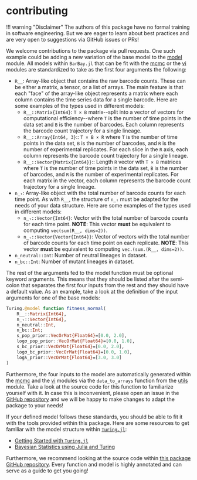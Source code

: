 # contributing

!!! warning "Disclaimer"
    The authors of this package have no formal training in software engineering.
    But we are eager to learn about best practices and are very open to
    suggestions via GitHub issues or PRs!


We welcome contributions to the package via pull requests. One such example
could be adding a new variation of the base model to the [model](@ref) module.
All models within `BarBay.jl` that can be fit with the [mcmc](@ref) or the
[vi](@ref) modules are standardized to take as the first four arguments the
following:

- `R̲̲`: Array-like object that contains the raw barcode counts. These can be
  either a matrix, a tensor, or a list of arrays. The main feature is that each
  "face" of the array-like object represents a matrix where each column contains
  the time series data for a single barcode. Here are some examples of the types
  used in different models:
  - `R̲̲::Matrix{Int64}`: `T × B` matrix--split into a vector of vectors for
    computational efficiency--where `T` is the number of time points in the data
    set and `B` is the number of barcodes. Each column represents the barcode
    count trajectory for a single lineage.
  - `R̲̲::Array{Int64, 3}`:: `T × B × R` where `T` is the number of time points
    in the data set, `B` is the number of barcodes, and `R` is the number of
    experimental replicates. For each slice in the `R` axis, each column
    represents the barcode count trajectory for a single lineage.
  - `R̲̲::Vector{Matrix{Int64}}`:: Length `R` vector wth `T × B` matrices
      where `T` is the number of time points in the data set, `B` is the number
      of barcodes, and `R` is the number of experimental replicates. For each
      matrix in the vector, each column represents the barcode count trajectory
      for a single lineage.
- `n̲ₜ`: Array-like object with the total number of barcode counts for each time
  point. As with `R̲̲`, the structure of `n̲ₜ` must be adapted for the needs of
  your data structure. Here are some examples of the types used in different
  models:
  - `n̲ₜ::Vector{Int64}`: Vector with the total number of barcode counts for
    each time point. **NOTE**: This vector **must** be equivalent to computing
    `vec(sum(R̲̲, dims=2))`.
  - `n̲ₜ::Vector{Vector{Int64}}`: Vector of vectors with the total number of
    barcode counts for each time point on each replicate. **NOTE**: This vector
    **must** be equivalent to computing `vec.(sum.(R̲̲, dims=2))`.
- `n_neutral::Int`: Number of neutral lineages in dataset. 
- `n_bc::Int`: Number of mutant lineages in dataset.

The rest of the arguments fed to the model function must be optional keyword
arguments. This means that they should be listed after the semi-colon that
separates the first four inputs from the rest and they should have a default
value. As an example, take a look at the definition of the input arguments for
one of the base models:

```julia
Turing.@model function fitness_normal(
    R̲̲::Matrix{Int64},
    n̲ₜ::Vector{Int64},
    n_neutral::Int,
    n_bc::Int;
    s_pop_prior::VecOrMat{Float64}=[0.0, 2.0],
    logσ_pop_prior::VecOrMat{Float64}=[0.0, 1.0],
    s_bc_prior::VecOrMat{Float64}=[0.0, 2.0],
    logσ_bc_prior::VecOrMat{Float64}=[0.0, 1.0],
    logλ_prior::VecOrMat{Float64}=[3.0, 3.0]
)
```

Furthermore, the four inputs to the model are automatically generated within the
[mcmc](@ref) and the [vi](@ref) modules via the `data_to_arrays` function from
the [utils](@ref) module. Take a look at the source code for this function to
familiarize yourself with it. In case this is inconvenient, please open an issue
in the [GitHub repository](https://github.com/mrazomej/BarBay.jl) and we
will be happy to make changes to adapt the package to your needs!

If your defined model follows these standards, you should be able to fit it with
the tools provided within this package. Here are some resources to get familiar
with the model structure within [`Turing.jl`](https://turinglang.org/stable/):

- [Getting Started with `Turing.jl`](https://turinglang.org/v0.29/docs/using-turing/get-started)
- [Bayesian Statistics using Julia and Turing](https://storopoli.io/Bayesian-Julia/)

Furthermore, we recommend looking at the source code within [this package GitHub
repository](https://github.com/mrazomej/BarBay.jl). Every function and
model is highly annotated and can serve as a guide to get you going!